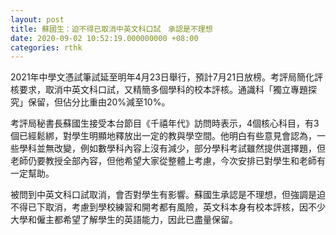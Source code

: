 ```yaml
---
layout: post
title: 蘇國生：迫不得已取消中英文科口試　承認是不理想
date: 2020-09-02 10:52:19.000000000 +08:00
categories: rthk
---
```


2021年中學文憑試筆試延至明年4月23日舉行，預計7月21日放榜。考評局簡化評核要求，取消中英文科口試，又精簡多個學科的校本評核。通識科「獨立專題探究」保留，但佔分比重由20%減至10%。

考評局秘書長蘇國生接受本台節目《千禧年代》訪問時表示，4個核心科目，有3個已經鬆綁，對學生明顯地釋放出一定的教與學空間。他明白有些意見會認為，一些學科並無改變，例如數學科內容上沒有減少，部分學科考試雖然提供選擇題，但老師仍要教授全部內容，但他希望大家從整體上考慮，今次安排已對學生和老師有一定幫助。

被問到中英文科口試取消，會否對學生有影響。蘇國生承認是不理想，但強調是迫不得已下取消，考慮到學校練習和開考都有風險，英文科本身有校本評核，因不少大學和僱主都希望了解學生的英語能力，因此已盡量保留。
